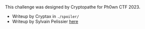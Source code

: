 This challenge was designed by Cryptopathe for Ph0wn CTF 2023.

- Writeup by Cryptax in `./spoiler/`
- Writeup by Sylvain Pelissier [here](https://sylvainpelissier.gitlab.io/posts/2023-11-26-ph0wn-lightweight/)
